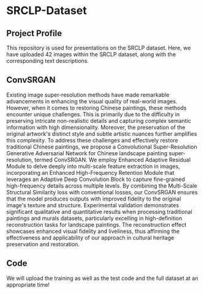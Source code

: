 # SRCLP-Dataset
## Project Profile
This repository is used for presentations on the SRCLP dataset. Here, we have uploaded 42 images within the SRCLP dataset, along with the corresponding text descriptions.

## ConvSRGAN
Existing image super-resolution methods have made remarkable advancements in enhancing the visual quality of real-world images. However, when it comes to restoring Chinese paintings, these methods encounter unique challenges. This is primarily due to the difficulty in preserving intricate non-realistic details and capturing complex semantic information with high dimensionality. Moreover, the preservation of the original artwork's distinct style and subtle artistic nuances further amplifies this complexity. To address these challenges and effectively restore traditional Chinese paintings, we propose a Convolutional Super-Resolution Generative Adversarial Network for Chinese landscape painting super-resolution, termed ConvSRGAN. We employ Enhanced Adaptive Residual Module to delve deeply into multi-scale feature extraction in images, incorporating an Enhanced High-Frequency Retention Module that leverages an Adaptive Deep Convolution Block to capture fine-grained high-frequency details across multiple levels. By combining the Multi-Scale Structural Similarity loss with conventional losses, our ConvSRGAN ensures that the model produces outputs with improved fidelity to the original image's texture and structure. Experimental validation demonstrates significant qualitative and quantitative results when processing traditional paintings and murals datasets, particularly excelling in high-definition reconstruction tasks for landscape paintings. The reconstruction effect showcases enhanced visual fidelity and liveliness, thus affirming the effectiveness and applicability of our approach in cultural heritage preservation and restoration.

## Code
We will upload the training as well as the test code and the full dataset at an appropriate time!
